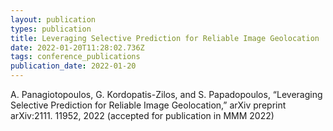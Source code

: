 ```yaml
---
layout: publication
types: publication
title: Leveraging Selective Prediction for Reliable Image Geolocation
date: 2022-01-20T11:28:02.736Z
tags: conference_publications
publication_date: 2022-01-20
---
```

<!--StartFragment-->

A. Panagiotopoulos, G. Kordopatis-Zilos, and S. Papadopoulos, “Leveraging Selective Prediction for Reliable Image Geolocation,” arXiv preprint arXiv:2111. 11952, 2022 (accepted for publication in MMM 2022)

<!--EndFragment-->